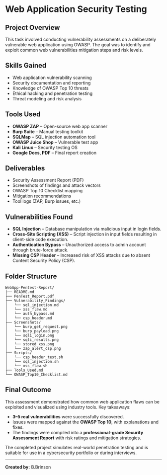 # Web Application Security Testing

## Project Overview
This task involved conducting vulnerability assessments on a deliberately vulnerable web application using OWASP. The goal was to identify and exploit common web vulnerabilities mitigation steps and risk levels.

## Skills Gained
- Web application vulnerability scanning  
- Security documentation and reporting  
- Knowledge of OWASP Top 10 threats  
- Ethical hacking and penetration testing  
- Threat modeling and risk analysis  

##  Tools Used
- **OWASP ZAP** – Open-source web app scanner  
- **Burp Suite** – Manual testing toolkit  
- **SQLMap** – SQL injection automation tool  
- **OWASP Juice Shop** – Vulnerable test app 
- **Kali Linux** – Security testing OS  
- **Google Docs, PDF** – Final report creation  

## Deliverables
- Security Assessment Report (PDF)  
-  Screenshots of findings and attack vectors  
-  OWASP Top 10 Checklist mapping  
-  Mitigation recommendations  
-  Tool logs (ZAP, Burp issues, etc.)

## Vulnerabilities Found

- **SQL Injection** – Database manipulation via malicious input in login fields.
- **Cross-Site Scripting (XSS)** – Script injection in input fields resulting in client-side code execution.
- **Authentication Bypass** – Unauthorized access to admin account through brute-force attack.
- **Missing CSP Header** – Increased risk of XSS attacks due to absent Content Security Policy (CSP).

## Folder Structure
```
WebApp-Pentest-Report/
├── README.md
├── PenTest_Report.pdf
├── Vulnerability_Findings/
│   └── sql_injection.md
│   └── xss_flaw.md
│   └── auth_bypass.md
│   └── csp_header.md
├── Screenshots/
│   └── burp_get_request.png
│   └── burp_payload.png
│   └── sqli_login.png
│   └── sqli_results.png
│   └── stored_xss.png
│   └── zap_alert_csp.png
├── Scripts/ 
│   └── csp_header_test.sh 
│   └── sql_injection.sh
│   └── xss_flaw.sh
├── Tools_Used.md
└── OWASP_Top10_Checklist.md
```

## Final Outcome

This assessment demonstrated how common web application flaws can be exploited and visualized using industry tools. Key takeaways:

- **3–5 real vulnerabilities** were successfully discovered.
- Issues were mapped against the **OWASP Top 10**, with explanations and fixes.
- The findings were compiled into a **professional-grade Security Assessment Report** with risk ratings and mitigation strategies.

The completed project simulates real-world penetration testing and is suitable for use in a cybersecurity portfolio or during interviews.

---

**Created by:** B.Brinson
